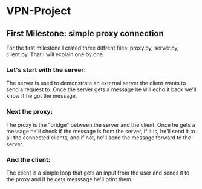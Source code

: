 # VPN-Project

## First Milestone: simple proxy connection

For the first milestone I crated three diffrent files: proxy.py, server.py, client.py. 
That I will explain one by one.

### Let's start with the server: 

The server is used to demonstrate an external server the client wants to send a request to.
Once the server gets a message he will echo it back we'll know if he got the message.

### Next the proxy: 

The proxy is the "bridge" between the server and the client. Once he gets a message he'll check if the message is from the server, if it is, he'll send it
to all the connected clients, and if not, he'll send the message forward to the server.

### And the client:

The client is a simple loop that gets an input from the user and sends it to the proxy and if he gets messsage he'll print them.

